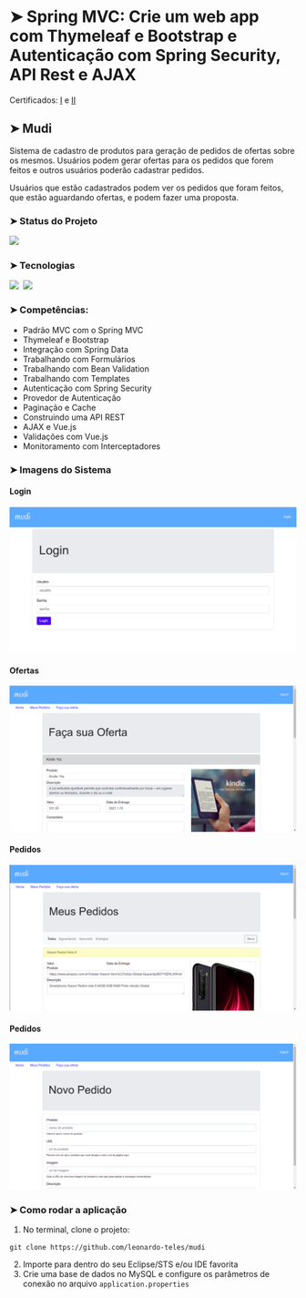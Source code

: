 # ➤ Spring MVC: Crie um web app com Thymeleaf e Bootstrap e Autenticação com Spring Security, API Rest e AJAX

Certificados: <a href="https://cursos.alura.com.br/certificate/1c5e20fb-be83-4071-afdb-efc1b40a0dc9" rel="noopener" targer="_blank">I</a> e <a href="https://cursos.alura.com.br/certificate/61fdd247-d895-4042-9006-d72c28aba92e" rel="noopener" targer="_blank">II</a>

## ➤ Mudi

Sistema de cadastro de produtos para geração de pedidos de ofertas sobre os mesmos. Usuários podem gerar ofertas para os pedidos que forem feitos e outros usuários poderão cadastrar pedidos.<br/>

Usuários que estão cadastrados podem ver os pedidos que foram feitos, que estão aguardando ofertas, e podem fazer uma proposta. 

### ➤ Status do Projeto

<img src="https://img.shields.io/badge/Finalizado-100%25-success"/>

### ➤ Tecnologias

<p align="left">
	<img src="https://img.shields.io/static/v1?label=spring&message=framework&color=green&style=for-the-badge&logo=SPRING"/>&nbsp
	<img src="https://img.shields.io/static/v1?label=vue&message=JS&color=4FC08D&style=for-the-badge&logo=vue.js"/>
</p>

### ➤ Competências:

- Padrão MVC com o Spring MVC
- Thymeleaf e Bootstrap
- Integração com Spring Data
- Trabalhando com Formulários
- Trabalhando com Bean Validation 
- Trabalhando com Templates
- Autenticação com Spring Security
- Provedor de Autenticação
- Paginação e Cache
- Construindo uma API REST
- AJAX e Vue.js
- Validações com Vue.js
- Monitoramento com Interceptadores

### ➤ Imagens do Sistema

#### Login

<img src="./backend/src/main/resources/templates/assets/screenshots/login.png">

#### Ofertas

<img src="./backend/src/main/resources/templates/assets/screenshots/ofertas.png">

#### Pedidos

<img src="./backend/src/main/resources/templates/assets/screenshots/pedidos.png">

#### Pedidos

<img src="./backend/src/main/resources/templates/assets/screenshots/novo-pedido.png">

### ➤ Como rodar a aplicação

1. No terminal, clone o projeto:
    
```
git clone https://github.com/leonardo-teles/mudi
```
2. Importe para dentro do seu Eclipse/STS e/ou IDE favorita
3. Crie uma base de dados no MySQL e configure os parâmetros de conexão no arquivo `application.properties`
	

